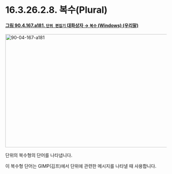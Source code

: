 # 16.3.26.2.8. 복수(Plural)

<a id="90-04-167-a181"></a>

#### [그림 90.4.167.a181. `단위 편집기` 대화상자 → `복수` (Windows) (우리말)](./90-04-0167-unit_editor.md#90-04-167-a181)
<img width="537" height="355" alt="90-04-167-a181" src="https://github.com/user-attachments/assets/468e86c3-348b-47ee-95df-7b85a9a50d6f" />

단위의 복수형의 단어를 나타냅니다.

이 복수형 단어는 GIMP(김프)에서 단위에 관련한 메시지를 나타낼 때 사용합니다.